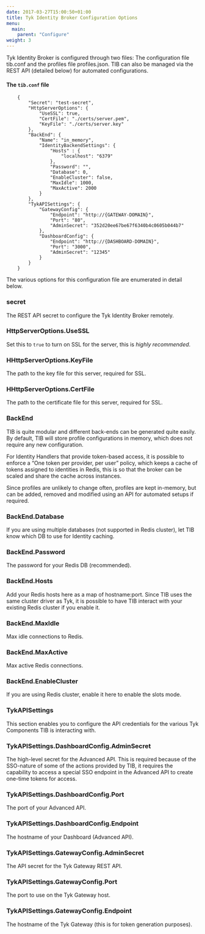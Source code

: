 ```yaml
---
date: 2017-03-27T15:00:50+01:00
title: Tyk Identity Broker Configuration Options
menu:
  main:
    parent: "Configure"
weight: 3 
---
```



Tyk Identity Broker is configured through two files: The configuration file tib.conf and the profiles file profiles.json. TIB can also be managed via the REST API (detailed below) for automated configurations.

#### The `tib.conf` file

```{.copyWrapper}
	{
	    "Secret": "test-secret",
	    "HttpServerOptions": {
	        "UseSSL": true,
	        "CertFile": "./certs/server.pem",
	        "KeyFile": "./certs/server.key"
	    },
	    "BackEnd": {
	        "Name": "in_memory",
	        "IdentityBackendSettings": {
	            "Hosts" : {
	                "localhost": "6379"
	            },
	            "Password": "",
	            "Database": 0,
	            "EnableCluster": false,
	            "MaxIdle": 1000,
	            "MaxActive": 2000
	        }
	    },
	    "TykAPISettings": {
	        "GatewayConfig": {
	            "Endpoint": "http://{GATEWAY-DOMAIN}",
	            "Port": "80",
	            "AdminSecret": "352d20ee67be67f6340b4c0605b044b7"
	        },
	        "DashboardConfig": {
	            "Endpoint": "http://{DASHBOARD-DOMAIN}",
	            "Port": "3000",
	            "AdminSecret": "12345"
	        }
	    }
	}
```

The various options for this configuration file are enumerated in detail below.

### <a name="secret"></a> secret

The REST API secret to configure the Tyk Identity Broker remotely.

### <a name="httpserveroptions-usessl"></a> HttpServerOptions.UseSSL

Set this to `true` to turn on SSL for the server, this is *highly recommended*.

### <a name="httpserveroptions-keyfile"></a> HHttpServerOptions.KeyFile

The path to the key file for this server, required for SSL.

### <a name="httpserveroptions-certfile"></a> HHttpServerOptions.CertFile

The path to the certificate file for this server, required for SSL.

### <a name="backend"></a> BackEnd

TIB is quite modular and different back-ends can be generated quite easily. By default, TIB will store profile configurations in memory, which does not require any new configuration.

For Identity Handlers that provide token-based access, it is possible to enforce a “One token per provider, per user” policy, which keeps a cache of tokens assigned to identities in Redis, this is so that the broker can be scaled and share the cache across instances.

Since profiles are unlikely to change often, profiles are kept in-memory, but can be added, removed and modified using an API for automated setups if required.

### <a name="backend-database"></a> BackEnd.Database

If you are using multiple databases (not supported in Redis cluster), let TIB know which DB to use for Identity caching.

### <a name="backend-password"></a> BackEnd.Password

The password for your Redis DB (recommended).

### <a name="backend-hosts"></a> BackEnd.Hosts

Add your Redis hosts here as a map of hostname:port. Since TIB uses the same cluster driver as Tyk, it is possible to have TIB interact with your existing Redis cluster if you enable it.

### <a name="backend-maxidle"></a> BackEnd.MaxIdle

Max idle connections to Redis.

### <a name="backend-maxactive"></a> BackEnd.MaxActive

Max active Redis connections.

### <a name="backend-enablecluster"></a> BackEnd.EnableCluster

If you are using Redis cluster, enable it here to enable the slots mode.

### <a name="tykapisettings"></a> TykAPISettings

This section enables you to configure the API credentials for the various Tyk Components TIB is interacting with.

### <a name="tykapisettings-dashboardconfig-adminsecret"></a> TykAPISettings.DashboardConfig.AdminSecret

The high-level secret for the Advanced API. This is required because of the SSO-nature of some of the actions provided by TIB, it requires the capability to access a special SSO endpoint in the Advanced API to create one-time tokens for access.

### <a name="tykapisettings-dashboardconfig-port"></a> TykAPISettings.DashboardConfig.Port

The port of your Advanced API.

### <a name="tykapisettings-dashboardconfig-endpoint"></a> TykAPISettings.DashboardConfig.Endpoint

The hostname of your Dashboard (Advanced API).

### <a name="tykapisettings-gatewayconfig-adminsecret"></a> TykAPISettings.GatewayConfig.AdminSecret

The API secret for the Tyk Gateway REST API.

### <a name="tykapisettings-gatewayconfig-port"></a> TykAPISettings.GatewayConfig.Port

The port to use on the Tyk Gateway host.

### <a name="tykapisettings-gatewayconfig-endpoint"></a> TykAPISettings.GatewayConfig.Endpoint

The hostname of the Tyk Gateway (this is for token generation purposes).
















